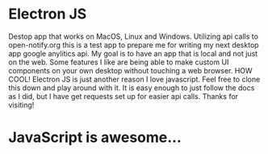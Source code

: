 # Electron JS

Destop app that works on MacOS, Linux and Windows. Utilizing api calls to open-notify.org this is a test app to prepare me for writing my next desktop app google anylitics api. My goal is to have an app that is local and not just on the web. Some features I like are being able to make custom UI components on your own desktop without touching a web browser. HOW COOL! Electron JS is just another reason I love javascript. Feel free to clone this down and play around with it. It is easy enough to just follow the docs as I did, but I have get requests set up for easier api calls. Thanks for visiting!

# JavaScript is awesome...
